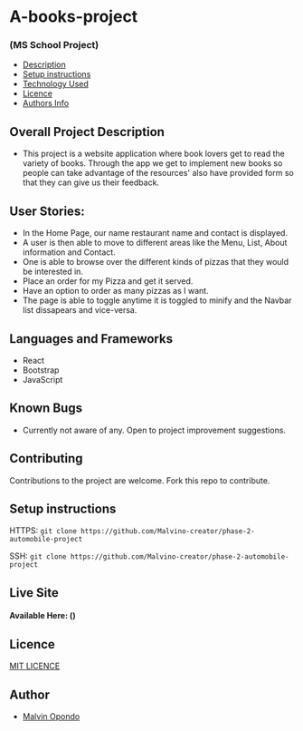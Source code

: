 # A-books-project

### (MS School Project)

+ [Description](#overall-project-description)
+ [Setup instructions](#setup-instructions)
+ [Technology Used](#languages-and-frameworks)
+ [Licence](#Licence)
+ [Authors Info](#Author)
## Overall Project Description

- This project is a website application where book lovers get to read the variety of books. Through the app we get to implement new books so people can take advantage of the resources' also have provided form so that they can give us their feedback.

## User Stories:

- In the Home Page, our name restaurant name and contact is displayed.
- A user is then able to move to different areas like the Menu, List, About information and Contact.
- One is able to browse over the different kinds of pizzas that they would be interested in.
- Place an order for my Pizza and get it served.
- Have an option to order as many pizzas as I want.
- The page is able to toggle anytime it is toggled to minify and the Navbar list dissapears and vice-versa.

## Languages and Frameworks

- React 
- Bootstrap
- JavaScript

## Known Bugs

- Currently not aware of any. Open to project improvement suggestions.

## Contributing

Contributions to the project are welcome. Fork this repo to contribute.

## Setup instructions

HTTPS: `git clone https://github.com/Malvino-creator/phase-2-automobile-project`

SSH: `git clone https://github.com/Malvino-creator/phase-2-automobile-project`

## Live Site

#### Available Here: ()

## Licence
[MIT LICENCE](LICENSE)
## Author

- [Malvin Opondo](https://github.com/Malvino-creator)
